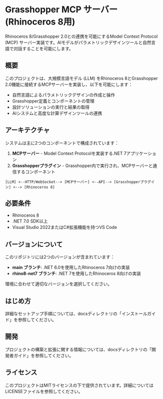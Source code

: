 # Grasshopper MCP サーバー (Rhinoceros 8用)

Rhinoceros 8/Grasshopper 2.0との連携を可能にするModel Context Protocol (MCP) サーバー実装です。AIモデルがパラメトリックデザインツールと自然言語で対話することを可能にします。

## 概要

このプロジェクトは、大規模言語モデル (LLM) をRhinoceros 8とGrasshopper 2.0機能に接続するMCPサーバーを実装し、以下を可能にします：

- 自然言語によるパラメトリックデザインの作成と操作
- Grasshopper定義とコンポーネントの管理
- 設計ソリューションの実行と結果の取得
- AIシステムと高度な計算デザインツールの連携

## アーキテクチャ

システムは主に2つのコンポーネントで構成されています：

1. **MCPサーバー** - Model Context Protocolを実装する.NET 7アプリケーション
2. **Grasshopperプラグイン** - Grasshopper内で実行され、MCPサーバーと通信するコンポーネント

```
[LLM] <--HTTP/WebSocket--> [MCPサーバー] <--API--> [Grasshopperプラグイン] <--> [Rhinoceros 8]
```

## 必要条件

- Rhinoceros 8
- .NET 7.0 SDK以上
- Visual Studio 2022またはC#拡張機能を持つVS Code

## バージョンについて

このリポジトリには2つのバージョンが含まれています：

- **main ブランチ**: .NET 6.0を使用したRhinoceros 7向けの実装
- **rhino8-net7 ブランチ**: .NET 7を使用したRhinoceros 8向けの実装

環境に合わせて適切なバージョンを選択してください。

## はじめ方

詳細なセットアップ手順については、docsディレクトリの「インストールガイド」を参照してください。

## 開発

プロジェクトの構築と拡張に関する情報については、docsディレクトリの「開発者ガイド」を参照してください。

## ライセンス

このプロジェクトはMITライセンスの下で提供されています。詳細についてはLICENSEファイルを参照してください。
